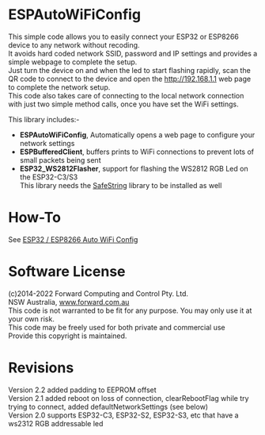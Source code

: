# ESPAutoWiFiConfig
This simple code allows you to easily connect your ESP32 or ESP8266 device to any network without recoding.   
It avoids hard coded network SSID, password and IP settings and provides a simple webpage to complete the setup.   
Just turn the device on and when the led to start flashing rapidly, scan the QR code to connect to the device and open the http://192.168.1.1 web page to complete the network setup.   
This code also takes care of connecting to the local network connection with just two simple method calls, once you have set the WiFi settings.  

This library includes:-  
* **ESPAutoWiFiConfig**, Automatically opens a web page to configure your network settings  
* **ESPBufferedClient**, buffers prints to WiFi connections to prevent lots of small packets being sent   
* **ESP32_WS2812Flasher**, support for flashing the WS2812 RGB Led on the ESP32-C3/S3  
This library needs the [SafeString](https://www.forward.com.au/pfod/ArduinoProgramming/SafeString/index.html) library to be installed as well

# How-To
See [ESP32 / ESP8266 Auto WiFi Config](https://www.forward.com.au/pfod/ESPAutoWiFiConfig/index.html)  

# Software License
(c)2014-2022 Forward Computing and Control Pty. Ltd.  
NSW Australia, www.forward.com.au  
This code is not warranted to be fit for any purpose. You may only use it at your own risk.  
This code may be freely used for both private and commercial use  
Provide this copyright is maintained.    

# Revisions
Version 2.2 added padding to EEPROM offset   
Version 2.1 added reboot on loss of connection, clearRebootFlag while try trying to connect, added defaultNetworkSettings (see below)   
Version 2.0 supports ESP32-C3, ESP32-S2, ESP32-S3, etc that have a ws2312 RGB addressable led   
